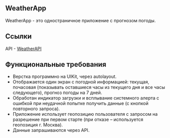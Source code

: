 ## **WeatherApp**

WeatherApp - это одностраничное приложение с прогнозом погоды.

## **Ссылки**

API - [WeatherAPI](https://www.weatherapi.com/docs/)

## **Функциональные требования**

- Верстка программно на UIKit, через autolayout.
- Отображается один экран с погодной информацией: текущая, почасовая (показывать оставшиеся часы из текущего дня и все часы следующего), прогноз погоды на 7 дней.
- Обработан индикатор загрузки и всплывание системного алерта с ошибкой при неудачной попытке получить данные (с кнопкой повторного запроса).
- Приложение использует геопозицию пользователя с запросом на разрешение при первом старте (при отказе – используется геопозиция г. Москва).
- Данные запрашиваются через API.

